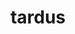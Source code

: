 ---
title: tardus
meaning: slow
ch: fifteen
pos: totadjective
femstem: tard
femend: a
neutstem: tard
neutend: um
derivative: tardiness
---